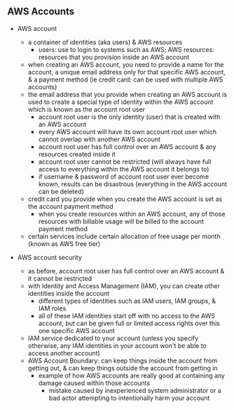 ## AWS Accounts

* AWS account
  * a container of identities (aka users) & AWS resources
    * users: use to login to systems such as AWS; AWS resources: resources that you provision inside an AWS account
  * when creating an AWS account, you need to provide a name for the account, a unique email address only for that specific AWS account, & a payment method (ie credit card: can be used with multiple AWS accounts)
  * the email address that you provide when creating an AWS account is used to create a special type of identity within the AWS account which is known as the account root user
    * account root user is the only identity (user) that is created with an AWS account 
    * every AWS account will have its own account root user which cannot overlap with another AWS account
    * account root user has full control over an AWS account & any resources created inside it
    * account root user cannot be restricted (will always have full access to everything within the AWS account it belongs to)
    * if username & password of account root user ever become known, results can be disastrous (everything in the AWS account can be deleted)
  * credit card you provide when you create the AWS account is set as the account payment method
    * when you create resources within an AWS account, any of those resources with billable usage will be billed to the account payment method
  * certain services include certain allocation of free usage per month (known as AWS free tier)
 
* AWS account security
  * as before, account root user has full control over an AWS account & it cannot be restricted
  * with Identity and Access Management (IAM), you can create other identities inside the account
    * different types of identities such as IAM users, IAM groups, & IAM roles
    * all of these IAM identities start off with no access to the AWS account, but can be given full or limited access rights over this one specific AWS account
  * IAM service dedicated to your account (unless you specify otherwise, any IAM identities in your account won't be able to access another account)
  * AWS Account Boundary: can keep things inside the account from getting out, & can keep things outside the account from getting in
    * example of how AWS accounts are really good at containing any damage caused within those accounts
      * mistake caused by inexperienced system administrator or a bad actor attempting to intentionally harm your account    
